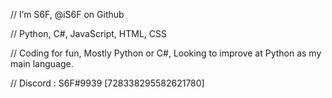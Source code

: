 // I’m S6F, @iS6F on Github

// Python, C#, JavaScript, HTML, CSS

// Coding for fun, Mostly Python or C#, Looking to improve at Python as my main language.

// Discord : S6F#9939 [728338295582621780]

<!---
iS6F/iS6F is a ✨ special ✨ repository because its `README.md` (this file) appears on your GitHub profile.
You can click the Preview link to take a look at your changes.
--->
